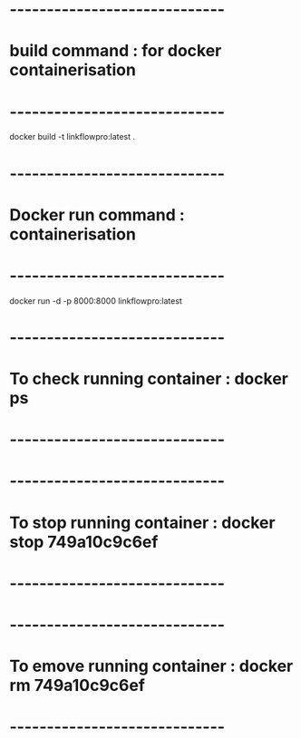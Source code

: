 # -----------------------------
# build command : for docker containerisation
# -----------------------------
docker build -t linkflowpro:latest .

# -----------------------------
# Docker run command : containerisation
# -----------------------------

docker run -d -p 8000:8000 linkflowpro:latest

# -----------------------------
# To check running container : docker ps
# -----------------------------
# -----------------------------
# To stop running container : docker stop 749a10c9c6ef
# -----------------------------
# -----------------------------
# To emove running container : docker rm 749a10c9c6ef
# -----------------------------